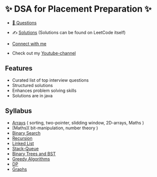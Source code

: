
# ✨ DSA for Placement Preparation ✨

- [📂 Questions](https://github.com/sahil-wadhai/DSA/tree/master/Questions)

- ✍️ [Solutions](https://github.com/sahil-wadhai/DSA/tree/master/Solutions/arrays) (Solutions can be found on LeetCode itself)

- [Connect with me](https://www.linkedin.com/in/sahil-wadhai-7b2210230/)

- Check out my [Youtube-channel]()


## Features

- Curated list of top interview questions
- Structured solutions
- Enhances problem solving skills
- Solutions are in java


## Syllabus

- [Arrays]() ( sorting, two-pointer, slidding window, 2D-arrays, Maths )
- [Maths]( bit-manipulation, number theory ) 
- [Binary Search]() 
- [Recursion]() 
- [Linked List]() 
- [Stack-Queue]() 
- [Binary Trees and BST]()
- [Greedy Algorithms]()
- [DP]() 
- [Graphs]() 
